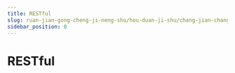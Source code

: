 ```yaml
---
title: RESTful
slug: ruan-jian-gong-cheng-ji-neng-shu/hou-duan-ji-shu/chang-jian-chang-jing/api-zhi-ding/restful/restful
sidebar_position: 0
---
```


# RESTful

